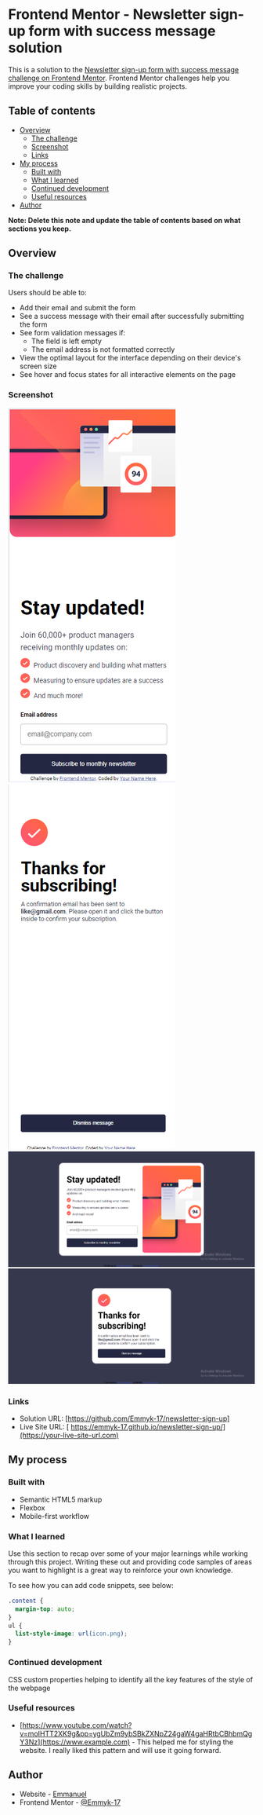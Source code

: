 # Frontend Mentor - Newsletter sign-up form with success message solution

This is a solution to the [Newsletter sign-up form with success message challenge on Frontend Mentor](https://www.frontendmentor.io/challenges/newsletter-signup-form-with-success-message-3FC1AZbNrv). Frontend Mentor challenges help you improve your coding skills by building realistic projects. 

## Table of contents

- [Overview](#overview)
  - [The challenge](#the-challenge)
  - [Screenshot](#screenshot)
  - [Links](#links)
- [My process](#my-process)
  - [Built with](#built-with)
  - [What I learned](#what-i-learned)
  - [Continued development](#continued-development)
  - [Useful resources](#useful-resources)
- [Author](#author)

**Note: Delete this note and update the table of contents based on what sections you keep.**

## Overview

### The challenge

Users should be able to:

- Add their email and submit the form
- See a success message with their email after successfully submitting the form
- See form validation messages if:
  - The field is left empty
  - The email address is not formatted correctly
- View the optimal layout for the interface depending on their device's screen size
- See hover and focus states for all interactive elements on the page

### Screenshot

![alt text](<mobile design-view.png>) 
![alt text](<mobile active-view.png>) 
![alt text](<Desktop design-view.png>) 
![alt text](<Desktop active-view.png>)


### Links

- Solution URL: [https://github.com/Emmyk-17/newsletter-sign-up]
- Live Site URL: [ https://emmyk-17.github.io/newsletter-sign-up/](https://your-live-site-url.com)

## My process

### Built with

- Semantic HTML5 markup
- Flexbox
- Mobile-first workflow

### What I learned

Use this section to recap over some of your major learnings while working through this project. Writing these out and providing code samples of areas you want to highlight is a great way to reinforce your own knowledge.

To see how you can add code snippets, see below:


```css
.content {
  margin-top: auto;
}
ul {
  list-style-image: url(icon.png);
}
```


### Continued development

CSS custom properties helping to identify all the key features of the style of the webpage

### Useful resources

- [https://www.youtube.com/watch?v=moIHTT2XK9g&pp=ygUbZm9ybSBkZXNpZ24gaW4gaHRtbCBhbmQgY3Nz](https://www.example.com) - This helped me for styling the website. I really liked this pattern and will use it going forward.

## Author

- Website - [Emmanuel](https://github.com/Emmyk-17/newsletter-sign-up/blob/main/index.html)
- Frontend Mentor - [@Emmyk-17](https://www.frontendmentor.io/profile/yourusername)
